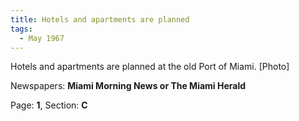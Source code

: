 ```yaml
---  
title: Hotels and apartments are planned  
tags:  
  - May 1967  
---  
```

  
Hotels and apartments are planned at the old Port of Miami. [Photo]  
  
Newspapers: **Miami Morning News or The Miami Herald**  
  
Page: **1**, Section: **C** 
